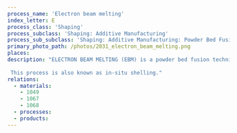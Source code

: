 ```yaml
---
process_name: 'Electron beam melting'
index_letter: E
process_class: 'Shaping'
process_subclass: 'Shaping: Additive Manufacturing'
process_sub_subclass: 'Shaping: Additive Manufacturing: Powder Bed Fusion'
primary_photo_path: /photos/2031_electron_beam_melting.png
places: 
description: "ELECTRON BEAM MELTING (EBM) is a powder bed fusion technique similar to SLM. In this process a high-energy electron beam is scanned across a thin layer of metallic powder, causing local melting and resolidification. A thin layer of powder is then spread on top by a wiper or milling head and the process repeated until the object is complete. To maintain a steady-state uniform temperature throughout the build, the substrate is heated before laying the powder bed. Operating at an elevated temperature results in a grain pattern more similar to cast microstructures. As with other additive manufacturing processes, a CAD solid model of the part is used to create the code to guide the electron beam.
 
 This process is also known as in-situ shelling."
relations: 
  - materials: 
    - 1049
    - 1067
    - 1068
  - processes: 
  - products: 
---
```

